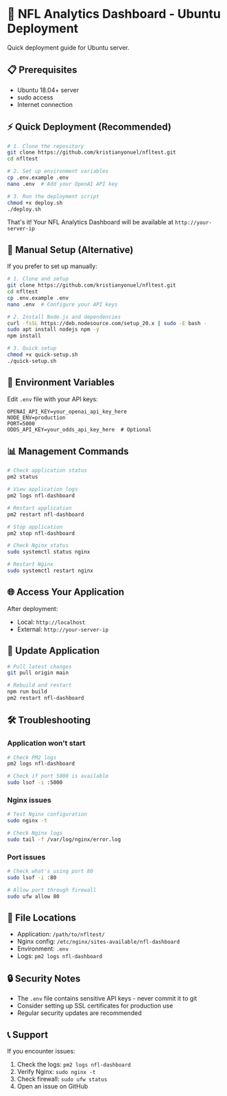 # 🚀 NFL Analytics Dashboard - Ubuntu Deployment

Quick deployment guide for Ubuntu server.

## 📋 Prerequisites

- Ubuntu 18.04+ server
- sudo access
- Internet connection

## ⚡ Quick Deployment (Recommended)

```bash
# 1. Clone the repository
git clone https://github.com/kristianyonuel/nfltest.git
cd nfltest

# 2. Set up environment variables
cp .env.example .env
nano .env  # Add your OpenAI API key

# 3. Run the deployment script
chmod +x deploy.sh
./deploy.sh
```

That's it! Your NFL Analytics Dashboard will be available at `http://your-server-ip`

## 🔧 Manual Setup (Alternative)

If you prefer to set up manually:

```bash
# 1. Clone and setup
git clone https://github.com/kristianyonuel/nfltest.git
cd nfltest
cp .env.example .env
nano .env  # Configure your API keys

# 2. Install Node.js and dependencies
curl -fsSL https://deb.nodesource.com/setup_20.x | sudo -E bash -
sudo apt install nodejs npm -y
npm install

# 3. Quick setup
chmod +x quick-setup.sh
./quick-setup.sh
```

## 🔑 Environment Variables

Edit `.env` file with your API keys:

```properties
OPENAI_API_KEY=your_openai_api_key_here
NODE_ENV=production
PORT=5000
ODDS_API_KEY=your_odds_api_key_here  # Optional
```

## 📊 Management Commands

```bash
# Check application status
pm2 status

# View application logs
pm2 logs nfl-dashboard

# Restart application
pm2 restart nfl-dashboard

# Stop application
pm2 stop nfl-dashboard

# Check Nginx status
sudo systemctl status nginx

# Restart Nginx
sudo systemctl restart nginx
```

## 🌐 Access Your Application

After deployment:
- Local: `http://localhost`
- External: `http://your-server-ip`

## 🔄 Update Application

```bash
# Pull latest changes
git pull origin main

# Rebuild and restart
npm run build
pm2 restart nfl-dashboard
```

## 🛠️ Troubleshooting

### Application won't start
```bash
# Check PM2 logs
pm2 logs nfl-dashboard

# Check if port 5000 is available
sudo lsof -i :5000
```

### Nginx issues
```bash
# Test Nginx configuration
sudo nginx -t

# Check Nginx logs
sudo tail -f /var/log/nginx/error.log
```

### Port issues
```bash
# Check what's using port 80
sudo lsof -i :80

# Allow port through firewall
sudo ufw allow 80
```

## 📝 File Locations

- Application: `/path/to/nfltest/`
- Nginx config: `/etc/nginx/sites-available/nfl-dashboard`
- Environment: `.env`
- Logs: `pm2 logs nfl-dashboard`

## 🔒 Security Notes

- The `.env` file contains sensitive API keys - never commit it to git
- Consider setting up SSL certificates for production use
- Regular security updates are recommended

## 📞 Support

If you encounter issues:
1. Check the logs: `pm2 logs nfl-dashboard`
2. Verify Nginx: `sudo nginx -t`
3. Check firewall: `sudo ufw status`
4. Open an issue on GitHub